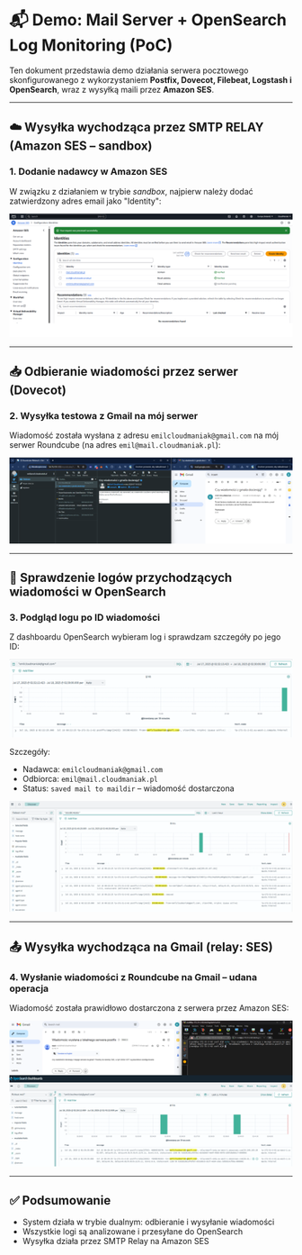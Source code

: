 # 📬 Demo: Mail Server + OpenSearch Log Monitoring (PoC)

Ten dokument przedstawia demo działania serwera pocztowego skonfigurowanego z wykorzystaniem **Postfix, Dovecot, Filebeat, Logstash i OpenSearch**, wraz z wysyłką maili przez **Amazon SES**.

---

## ☁️ Wysyłka wychodząca przez SMTP RELAY (Amazon SES – sandbox)

### 1. Dodanie nadawcy w Amazon SES

W związku z działaniem w trybie *sandbox*, najpierw należy dodać zatwierdzony adres email jako "Identity":

![Amazon SES Identities](screenshots/identities.png)

---

## 📥 Odbieranie wiadomości przez serwer (Dovecot)

### 2. Wysyłka testowa z Gmail na mój serwer

Wiadomość została wysłana z adresu `emilcloudmaniak@gmail.com` na mój serwer Roundcube (na adres `emil@mail.cloudmaniak.pl`):

![Odebrana wiadomość](screenshots/Inbound_message_from_Gmail_to_my_server.png)

---

## 🔎 Sprawdzenie logów przychodzących wiadomości w OpenSearch

### 3. Podgląd logu po ID wiadomości

Z dashboardu OpenSearch wybieram log i sprawdzam szczegóły po jego ID:

![Podgląd logu przychodzącej wiadomości](screenshots/Incoming_message_log_first.png)

Szczegóły:

- Nadawca: `emilcloudmaniak@gmail.com`
- Odbiorca: `emil@mail.cloudmaniak.pl`
- Status: `saved mail to maildir` – wiadomość dostarczona

![Szczegóły logu](screenshots/Incoming_message_log.png)

---

## 📤 Wysyłka wychodząca na Gmail (relay: SES)

### 4. Wysłanie wiadomości z Roundcube na Gmail – udana operacja

Wiadomość została prawidłowo dostarczona z serwera przez Amazon SES:

![Wysłana wiadomość do Gmail](screenshots/Outbound_message_to_Gmail_successful.png)

---

## ✅ Podsumowanie

- System działa w trybie dualnym: odbieranie i wysyłanie wiadomości
- Wszystkie logi są analizowane i przesyłane do OpenSearch
- Wysyłka działa przez SMTP Relay na Amazon SES
